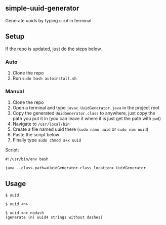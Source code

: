 ## simple-uuid-generator

Generate uuids by typing `uuid` in terminal

## Setup

If the repo is updated, just do the steps below.

### Auto
1. Clone the repo
2. Run `sudo bash autoinstall.sh`

### Manual
1. Clone the repo
2. Open a terminal and type `javac UuidGenerator.java` in the project root
3. Copy the generated `UuidGenerator.class` to anywhere, just copy the path you put it in (you can leave it where it is just get the path with `pwd`)
4. Navigate to `/usr/local/bin`
5. Create a file named uuid there (`sudo nano uuid` or `sudo vim uuid`)
6. Paste the script below
7. Finally type `sudo chmod a+x uuid`

Script:
```shell script
#!/usr/bin/env bash

java --class-path=<UuidGenerator.class location> UuidGenerator
``` 

## Usage
```shell script
$ uuid

$ uuid <n>

$ uuid <n> nodash
(generate (n) uuid4 strings without dashes)
```
